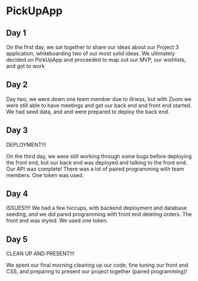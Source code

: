 # PickUpApp
## Day 1
On the first day, we sat together to share our ideas about our Project 3 application, whiteboarding two of our most solid ideas. We ultimately decided on PickUpApp and proceeded to map out our MVP, our wishlists, and got to work
## Day 2
Day two, we were down one team member due to illness, but with Zoom we were still able to have meetings and get our back end and front end started. We had seed data, and and were prepared to deploy the back end.
## Day 3
DEPLOYMENT!!!

On the third day, we were still working through some bugs before deploying the front end, but our back end was deployed and talking to the front end. Our API was complete! There was a lot of paired programming with team members. One token was used.
## Day 4
ISSUES!!!!
We had a few hiccups,  with backend deployment and database seeding, and we did pared programming with front end deleting orders. The front end was styled. We used one token.
## Day 5
CLEAN UP AND PRESENT!!!

We spent our final morning cleaning up our code, fine tuning our front end CSS, and preparing to present our project together (paired programming)!
<!-- Photo by Fancycrave on Unsplash (bangkok)
Photo by Dil on Unsplash(crosswalk)
Photo by Hitesh Choudhary on Unsplash (single taxi) -->